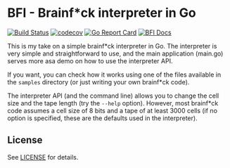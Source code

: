 # BFI - Brainf*ck interpreter in Go

[![Build Status](https://travis-ci.org/ibraimgm/bfi.svg?branch=master)](https://travis-ci.org/ibraimgm/bfi)
[![codecov](https://codecov.io/gh/ibraimgm/bfi/branch/master/graph/badge.svg)](https://codecov.io/gh/ibraimgm/bfi)
[![Go Report Card](https://goreportcard.com/badge/github.com/ibraimgm/bfi)](https://goreportcard.com/report/github.com/ibraimgm/bfi)
[![BFI Docs](https://img.shields.io/badge/godoc-api-blue.svg)](https://godoc.org/github.com/ibraimgm/bfi)

This is my take on a simple brainf*ck interpreter in Go.
The interpreter is very simple and straightforward to use, and the main application (main.go) serves more asa demo on how to
use the interpreter API.

If you want, you can check how it works using one of the files available in the `samples` directory (or just writing your own brainf*ck code).

The interpreter API (and the command line) allows you to change the cell size and the tape length (try the `--help` option).
However, most brainf*ck code assumes a cell size of 8 bits and a tape of at least 3000 cells (if no option is specified, these are the defaults used
in the interpreter).

## License

See [LICENSE](LICENSE) for details.

